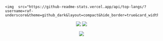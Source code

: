 	<img  src="https://github-readme-stats.vercel.app/api/top-langs/?username=raf-underscore&theme=github_dark&layout=compact&hide_border=true&card_width=445"/>
</p>
<p align="center">
	<img  src="https://github-readme-stats.vercel.app/api/wakatime?username=raf_underscore&theme=github_dark&hide_border=true&card_width=445"/>
	<img  src="https://github-readme-stats.vercel.app/api/wakatime?username=raf_underscore&theme=github_dark&hide_border=true&card_width=445&layout=compact"/>
</p>
<p align="center">
	<img  src="http://github-readme-streak-stats.herokuapp.com?user=raf-underscore&theme=github-dark&date_format=j%2Fn%5B%2FY%5D&border=DDDDDD00"/>


<!---
ckusellagussin/ckusellagussin is a ✨ special ✨ repository because its `README.md` (this file) appears on your GitHub profile.
You can click the Preview link to take a look at your changes.
--->
